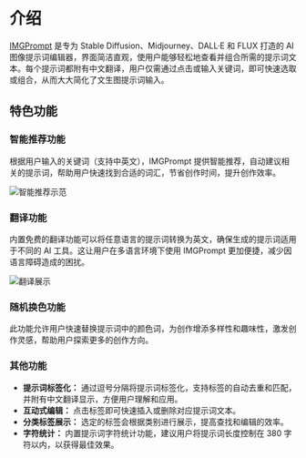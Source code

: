 
# 介绍

[IMGPrompt](https://prompt.newzone.top/app) 是专为 Stable Diffusion、Midjourney、DALL·E 和 FLUX 打造的 AI 图像提示词编辑器，界面简洁直观，使用户能够轻松地查看并组合所需的提示词文本。每个提示词都附有中文翻译，用户仅需通过点击或输入关键词，即可快速选取或组合，从而大大简化了文生图提示词输入。

## 特色功能

### 智能推荐功能

根据用户输入的关键词（支持中英文），IMGPrompt 提供智能推荐，自动建议相关的提示词，帮助用户快速找到合适的词汇，节省创作时间，提升创作效率。

![智能推荐示范](https://img.newzone.top/gif/imgprompt-ai-suggestions.webp)

### 翻译功能

内置免费的翻译功能可以将任意语言的提示词转换为英文，确保生成的提示词适用于不同的 AI 工具。这让用户在多语言环境下使用 IMGPrompt 更加便捷，减少因语言障碍造成的困扰。

![翻译展示](https://img.newzone.top/gif/imgprompt-translate.webp)

### 随机换色功能

此功能允许用户快速替换提示词中的颜色词，为创作增添多样性和趣味性，激发创作灵感，帮助用户探索更多的创作方向。

### 其他功能

- **提示词标签化：** 通过逗号分隔将提示词标签化，支持标签的自动去重和匹配，并附有中文翻译显示，方便用户理解和应用。
- **互动式编辑：** 点击标签即可快速插入或删除对应提示词文本。
- **分类标签展示：** 选定的标签会根据类别进行展示，提高查找和编辑的效率。
- **字符统计：** 内置提示词字符统计功能，建议用户将提示词长度控制在 380 字符以内，以获得最佳效果。
